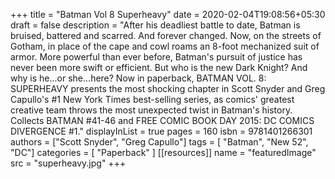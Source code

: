 +++
title = "Batman Vol 8 Superheavy"
date = 2020-02-04T19:08:56+05:30
draft = false
description = "After his deadliest battle to date, Batman is bruised, battered and scarred. And forever changed. Now, on the streets of Gotham, in place of the cape and cowl roams an 8-foot mechanized suit of armor. More powerful than ever before, Batman's pursuit of justice has never been more swift or efficient. But who is the new Dark Knight? And why is he...or she...here? Now in paperback, BATMAN VOL. 8: SUPERHEAVY presents the most shocking chapter in Scott Snyder and Greg Capullo's #1 New York Times best-selling series, as comics' greatest creative team throws the most unexpected twist in Batman's history. Collects BATMAN #41-46 and FREE COMIC BOOK DAY 2015: DC COMICS DIVERGENCE #1."
displayInList = true
pages = 160
isbn = 9781401266301
authors = ["Scott Snyder", "Greg Capullo"]
tags = [ "Batman", "New 52", "DC"]
categories = [ "Paperback" ]
[[resources]]
    name = "featuredImage"
    src = "superheavy.jpg"
+++

